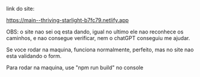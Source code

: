 link do site:

https://main--thriving-starlight-b7fc79.netlify.app


OBS: o site nao sei oq esta dando, igual no ultimo ele nao reconhece os caminhos, e nao consegue verificar, nem o chatGPT conseguiu me ajudar.

Se voce rodar na maquina, funciona normalmente, perfeito, mas no site nao esta validando o form.

Para rodar na maquina, use "npm run build" no console